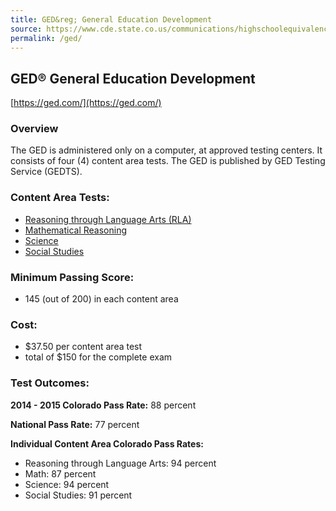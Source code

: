 ```yaml
---
title: GED&reg; General Education Development
source: https://www.cde.state.co.us/communications/highschoolequivalencytestingprogram
permalink: /ged/
---
```

## GED&reg; General Education Development

[https://ged.com/](https://ged.com/)

### Overview
The GED is administered only on a computer, at approved testing centers. It consists of four (4) content area tests. The GED is published by GED Testing Service (GEDTS).

### Content Area Tests:

  * [Reasoning through Language Arts (RLA)](rla-test.html)
  * [Mathematical Reasoning](mathematical-reasoning-test.html)
  * [Science](science-test.html)
  * [Social Studies](social-studies-test.html)

###  Minimum Passing Score:

  * 145 (out of 200) in each content area
  
### Cost:

  * $37.50 per content area test
  * total of $150 for the complete exam
  
### Test Outcomes:

**2014 - 2015 Colorado Pass Rate:** 88 percent
  
**National Pass Rate:** 77 percent

**Individual Content Area Colorado Pass Rates:**

  * Reasoning through Language Arts: 94 percent
  * Math: 87 percent
  * Science: 94 percent
  * Social Studies: 91 percent